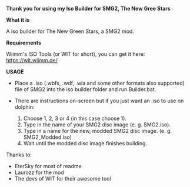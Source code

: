 **__Thank you for using my Iso Builder for SMG2, The New Gree Stars__**

**What it is**

A iso builder for The New Green Stars, a SMG2 mod.

**Requirements**

Wiimm's ISO Tools (or WIT for short), you can get it here: https://wit.wiimm.de/

**USAGE**

- Place a .iso (.wbfs, .wdf, .wia and some other formats also supported)
file of SMG2 into the iso builder folder and run Builder.bat.

- There are instructions on-screen but if you just want an .iso to use on dolphin:
	1. Choose 1, 2, 3 or 4  (in this case choose 1).
	2. Type in the name of your SMG2 disc image (e. g. SMG2.iso).
	3. Type in a name for the new, modded SMG2 disc image. (e. g. SMG2_Modded.iso)
	4. Wait until the modded disc image finishes building.

Thanks to:

- EterSky for most of readme
- Laurozz for the mod
- The devs of WIT for their awesome tool
